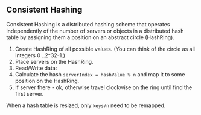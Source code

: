 Consistent Hashing
-

Consistent Hashing is a distributed hashing scheme
that operates independently of the number of servers or objects in a distributed hash table
by assigning them a position on an abstract circle (HashRing).

1. Create HashRing of all possible values.
   (You can think of the circle as all integers 0 ..2^32-1.)
2. Place servers on the HashRing.
3. Read/Write data:
  1. Calculate the hash `serverIndex = hashValue % n` and map it to some position on the HashRing.
  2. If server there - ok, otherwise travel clockwise on the ring until find the first server.

When a hash table is resized, only `keys/n` need to be remapped.
